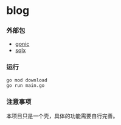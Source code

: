 # blog

### 外部包
* [gonic](https://github.com/gin-gonic/gin)
* [sqlx](https://github.com/jmoiron/sqlx)

### 运行
```
go mod download
go run main.go
```

### 注意事项
本项目只是一个壳，具体的功能需要自行完善。
